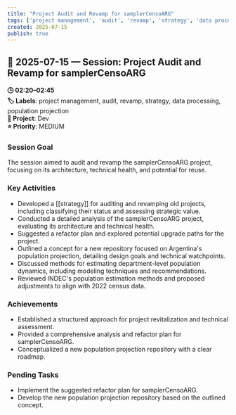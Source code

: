 ```yaml
---
title: "Project Audit and Revamp for samplerCensoARG"
tags: ['project management', 'audit', 'revamp', 'strategy', 'data processing', 'population projection']
created: 2025-07-15
publish: true
---
```


## 📅 2025-07-15 — Session: Project Audit and Revamp for samplerCensoARG

**🕒 02:20–02:45**  
**🏷️ Labels**: project management, audit, revamp, strategy, data processing, population projection  
**📂 Project**: Dev  
**⭐ Priority**: MEDIUM  


### Session Goal
The session aimed to audit and revamp the samplerCensoARG project, focusing on its architecture, technical health, and potential for reuse.

### Key Activities
- Developed a [[strategy]] for auditing and revamping old projects, including classifying their status and assessing strategic value.
- Conducted a detailed analysis of the samplerCensoARG project, evaluating its architecture and technical health.
- Suggested a refactor plan and explored potential upgrade paths for the project.
- Outlined a concept for a new repository focused on Argentina's population projection, detailing design goals and technical watchpoints.
- Discussed methods for estimating department-level population dynamics, including modeling techniques and recommendations.
- Reviewed INDEC's population estimation methods and proposed adjustments to align with 2022 census data.

### Achievements
- Established a structured approach for project revitalization and technical assessment.
- Provided a comprehensive analysis and refactor plan for samplerCensoARG.
- Conceptualized a new population projection repository with a clear roadmap.

### Pending Tasks
- Implement the suggested refactor plan for samplerCensoARG.
- Develop the new population projection repository based on the outlined concept.
